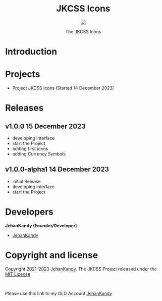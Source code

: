 <h1 align="center"> JKCSS Icons </h1>
<p align="center"><img src="https://avatars.githubusercontent.com/u/111488170?s=200&v=4"></p>

<p align="center">The JKCSS Icons</p>

# Introduction



# Projects

- Project JKCSS Icons (Started 14 December 2023)

# Releases

## v1.0.0 15 December 2023

- developing interface
- start the Project
- adding first icons
- adding Currency Symbols


## v1.0.0-alpha1 14 December 2023

- initial Release
- developing interface
- start the Project


# Developers
 
 <b>JehanKandy (Founder/Developer)</b>
 
  - [JehanKandy](https://github.com/JehanKandy)




# Copyright and license

Copyright 2021–2023 [JehanKandy](https://github.com/JehanKandy). The JKCSS Project released under the [MIT License](https://github.com/JKCSS/JKCSS-Framework/blob/main/LICENSE)

 
<br>
 
Please use this link to my OLD Account [JehanKandy](https://github.com/JehanKandy)
